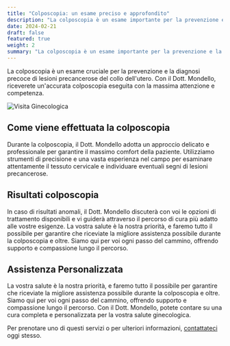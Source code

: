```yaml
---
title: "Colposcopia: un esame preciso e approfondito"
description: "La colposcopia è un esame importante per la prevenzione e la diagnosi precoce di lesioni precancerose del collo dell'utero."
date: 2024-02-21
draft: false
featured: true
weight: 2
summary: "La colposcopia è un esame importante per la prevenzione e la diagnosi precoce di lesioni precancerose del collo dell'utero."
---
```


La colposcopia è un esame cruciale per la prevenzione e la diagnosi precoce di lesioni precancerose del collo dell'utero. Con il Dott. Mondello, riceverete un'accurata colposcopia eseguita con la massima attenzione e competenza.
<!--more-->

![Visita Ginecologica](/images/visita-ginecologica.jpeg)

## Come viene effettuata la colposcopia

Durante la colposcopia, il Dott. Mondello adotta un approccio delicato e professionale per garantire il massimo comfort della paziente. Utilizziamo strumenti di precisione e una vasta esperienza nel campo per esaminare attentamente il tessuto cervicale e individuare eventuali segni di lesioni precancerose.

## Risultati colposcopia

In caso di risultati anomali, il Dott. Mondello discuterà con voi le opzioni di trattamento disponibili e vi guiderà attraverso il percorso di cura più adatto alle vostre esigenze. La vostra salute è la nostra priorità, e faremo tutto il possibile per garantire che riceviate la migliore assistenza possibile durante la colposcopia e oltre. Siamo qui per voi ogni passo del cammino, offrendo supporto e compassione lungo il percorso.

## Assistenza Personalizzata
La vostra salute è la nostra priorità, e faremo tutto il possibile per garantire che riceviate la migliore assistenza possibile durante la colposcopia e oltre. Siamo qui per voi ogni passo del cammino, offrendo supporto e compassione lungo il percorso. Con il Dott. Mondello, potete contare su una cura completa e personalizzata per la vostra salute ginecologica.

Per prenotare uno di questi servizi o per ulteriori informazioni, [contattateci](/contact) oggi stesso.

